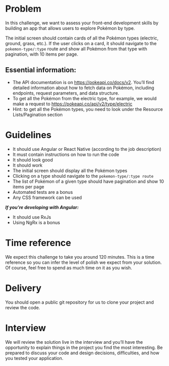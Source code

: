 # Problem

In this challenge, we want to assess your front-end development skills by building an app that allows users to explore Pokémon by type.

The initial screen should contain cards of all the Pokémon types (electric, ground, grass, etc.). If the user clicks on a card, it should navigate to the `pokemon-type/:type` route and show all Pokémon from that type with pagination, with 10 items per page.

## Essential information:

- The API documentation is on https://pokeapi.co/docs/v2.  You’ll find detailed information about how to fetch data on Pokémon, including endpoints, request parameters, and data structure. 
- To get all the Pokémon from the electric type, for example, we would make a request to https://pokeapi.co/api/v2/type/electric
- Hint: to get all the Pokémon types, you need to look under the Resource Lists/Pagination section

# Guidelines

- It should use Angular or React Native (according to the job description)
- It must contain instructions on how to run the code
- It should look good
- It should work
- The initial screen should display all the Pokémon types
- Clicking on a type should navigate to the `pokemon-type/:type route`
- The list of Pokémon of a given type should have pagination and show 10 items per page
- Automated tests are a bonus
- Any CSS framework can be used

__*If you're developing with Angular:*__
- It should use RxJs
- Using NgRx is a bonus

# Time reference

We expect this challenge to take you around 120 minutes. This is a time reference so you can infer the level of polish we expect from your solution. Of course, feel free to spend as much time on it as you wish.

# Delivery

You should open a public git repository for us to clone your project and review the code.

# Interview

We will review the solution live in the interview and you’ll have the opportunity to explain things in the project you find the most interesting. Be prepared to discuss your code and design decisions, difficulties, and how you tested your application.
